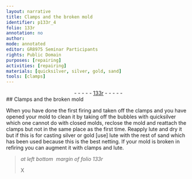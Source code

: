 ```yaml
---
layout: narrative
title: Clamps and the broken mold
identifier: p133r_4
folio: 133r
annotation: no
author:
mode: annotated
editor: GR8975 Seminar Participants
rights: Public Domain
purposes: [repairing]
activities: [repairing]
materials: [quicksilver, silver, gold, sand]
tools: [clamps]
---
```


 <div class="folio" align="center">- - - - - <a href="http://gallica.bnf.fr/ark:/12148/btv1b10500001g/f271.image" target="_blank">133r</a> - - - - - </div> 
## Clamps and the broken mold

  <span class="activity"></span> 
 When you have done the first firing and taken off the <span class="tool">clamps</span> and you have opened your mold to clean it by taking off the bubbles with <span class="material">quicksilver</span> which one cannot do with closed molds, reclose the mold and reattach the <span class="tool">clamps</span> but not in the same place as the first time. Reapply lute and dry it but if this is for casting <span class="material">silver</span> or <span class="material">gold</span> [use] lute with the rest of <span class="material">sand</span> which has been used because this is the best netting. If your mold is broken in refiring you can augment it with <span class="tool">clamps</span> and lute. 
 
> *at left bottom  margin of folio 133r*
> 
> X 
 
